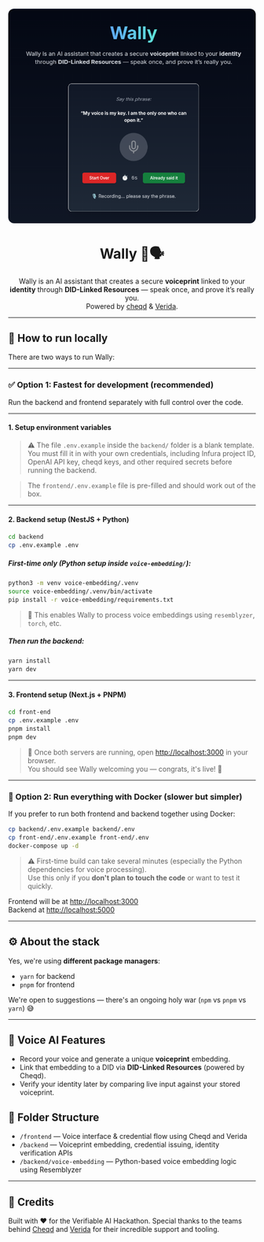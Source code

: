 
<p align="center">
  <img src="front-end/public/landing.png" alt="Wally Screenshot" style="max-width: 100%; border-radius: 12px;" />
</p>

<h1 align="center">Wally 🤖🗣️</h1>

<p align="center">
    Wally is an AI assistant that creates a secure <strong>voiceprint</strong> linked to your <strong>identity</strong> through <strong>DID-Linked Resources</strong> — speak once, and prove it’s really you.
    <br />
    Powered by
    <a href="https://cheqd.io" target="_blank" rel="noopener noreferrer">cheqd</a> &
    <a href="https://www.verida.ai/" target="_blank" rel="noopener noreferrer">Verida</a>.

</p>

---

## 🚀 How to run locally

There are two ways to run Wally:

---

### ✅ Option 1: Fastest for development (recommended)

Run the backend and frontend separately with full control over the code.

---

#### 1. Setup environment variables

> ⚠️ The file `.env.example` inside the `backend/` folder is a blank template. You must fill it in with your own credentials,
> including Infura project ID, OpenAI API key, cheqd keys, and other required secrets before running the backend.

> The `frontend/.env.example` file is pre-filled and should work out of the box.

---

#### 2. Backend setup (NestJS + Python)

```bash
cd backend
cp .env.example .env
```

##### First-time only (Python setup inside `voice-embedding/`):

```bash
python3 -m venv voice-embedding/.venv
source voice-embedding/.venv/bin/activate
pip install -r voice-embedding/requirements.txt
```

> 🧠 This enables Wally to process voice embeddings using `resemblyzer`, `torch`, etc.

##### Then run the backend:

```bash
yarn install
yarn dev
```

---

#### 3. Frontend setup (Next.js + PNPM)

```bash
cd front-end
cp .env.example .env
pnpm install
pnpm dev
```

> 🎉 Once both servers are running, open [http://localhost:3000](http://localhost:3000) in your browser.  
> You should see Wally welcoming you — congrats, it's live! 🚀

---

### 🐳 Option 2: Run everything with Docker (slower but simpler)

If you prefer to run both frontend and backend together using Docker:

```bash
cp backend/.env.example backend/.env
cp front-end/.env.example front-end/.env
docker-compose up -d
```

> ⚠️ First-time build can take several minutes (especially the Python dependencies for voice processing).  
> Use this only if you **don't plan to touch the code** or want to test it quickly.

Frontend will be at [http://localhost:3000](http://localhost:3000)  
Backend at [http://localhost:5000](http://localhost:5000)

---

## ⚙️ About the stack

Yes, we're using **different package managers**:
- `yarn` for backend
- `pnpm` for frontend

We're open to suggestions — there's an ongoing holy war (`npm` vs `pnpm` vs `yarn`) 😅

---

## 🧠 Voice AI Features

- Record your voice and generate a unique **voiceprint** embedding.
- Link that embedding to a DID via **DID-Linked Resources** (powered by Cheqd).
- Verify your identity later by comparing live input against your stored voiceprint.


## 📁 Folder Structure

- `/frontend` — Voice interface & credential flow using Cheqd and Verida 
- `/backend` — Voiceprint embedding, credential issuing, identity verification APIs
- `/backend/voice-embedding` — Python-based voice embedding logic using Resemblyzer

---

## 🤝 Credits

Built with ❤️ for the Verifiable AI Hackathon.
Special thanks to the teams behind <a href="https://www.cheqd.io/" target="_blank">Cheqd</a> and <a href="https://www.verida.ai/" target="_blank">Verida</a> for their incredible support and tooling.

